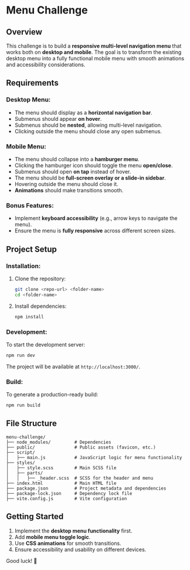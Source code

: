 # Menu Challenge

## Overview

This challenge is to build a **responsive multi-level navigation menu** that works both on **desktop and mobile**. The goal is to transform the existing desktop menu into a fully functional mobile menu with smooth animations and accessibility considerations.

## Requirements

### Desktop Menu:

-   The menu should display as a **horizontal navigation bar**.
-   Submenus should appear **on hover**.
-   Submenus should be **nested**, allowing multi-level navigation.
-   Clicking outside the menu should close any open submenus.

### Mobile Menu:

-   The menu should collapse into a **hamburger menu**.
-   Clicking the hamburger icon should toggle the menu **open/close**.
-   Submenus should open **on tap** instead of hover.
-   The menu should be **full-screen overlay or a slide-in sidebar**.
-   Hovering outside the menu should close it.
-   **Animations** should make transitions smooth.

### Bonus Features:

-   Implement **keyboard accessibility** (e.g., arrow keys to navigate the menu).
-   Ensure the menu is **fully responsive** across different screen sizes.

## Project Setup

### Installation:

1. Clone the repository:
    ```sh
    git clone <repo-url> <folder-name>
    cd <folder-name>
    ```
2. Install dependencies:
    ```sh
    npm install
    ```

### Development:

To start the development server:

```sh
npm run dev
```

The project will be available at `http://localhost:3000/`.

### Build:

To generate a production-ready build:

```sh
npm run build
```

## File Structure

```
menu-challenge/
├── node_modules/         # Dependencies
├── public/               # Public assets (favicon, etc.)
├── script/
│   ├── main.js           # JavaScript logic for menu functionality
├── styles/
│   ├── style.scss        # Main SCSS file
│   ├── parts/
│   │   ├── _header.scss  # SCSS for the header and menu
├── index.html            # Main HTML file
├── package.json          # Project metadata and dependencies
├── package-lock.json     # Dependency lock file
├── vite.config.js        # Vite configuration
```

## Getting Started

1. Implement the **desktop menu functionality** first.
2. Add **mobile menu toggle logic**.
3. Use **CSS animations** for smooth transitions.
4. Ensure accessibility and usability on different devices.

Good luck! 🚀
